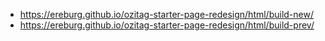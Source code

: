 - https://ereburg.github.io/ozitag-starter-page-redesign/html/build-new/
- https://ereburg.github.io/ozitag-starter-page-redesign/html/build-prev/
